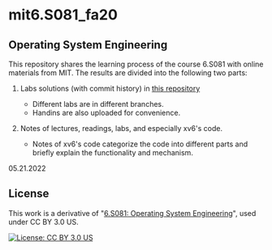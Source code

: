 # mit6.S081_fa20

## Operating System Engineering

This repository shares the learning process of the course 6.S081 with online materials from MIT. The results are divided into the following two parts:

1. Labs solutions (with commit history) in [this repository](https://github.com/vainField/xv6-labs-2020) 
   - Different labs are in different branches.
   - Handins are also uploaded for convenience.

2. Notes of lectures, readings, labs, and especially xv6's code.
   - Notes of xv6's code categorize the code into different parts and briefly explain the functionality and  mechanism.

05.21.2022

## License

This work is a derivative of "[6.S081: Operating System Engineering](https://pdos.csail.mit.edu/6.S081/2020/index.html)", used under CC BY 3.0 US.

[![License: CC BY 3.0 US](https://licensebuttons.net/l/by/3.0/us/88x31.png)](https://creativecommons.org/licenses/by/3.0/us/)

